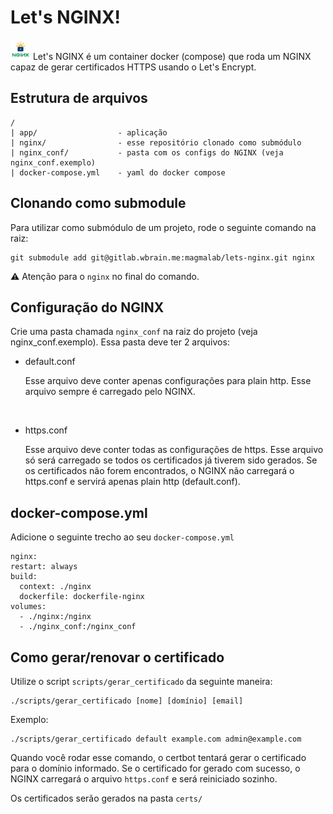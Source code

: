  # Let's NGINX!

<img src="lets-nginx.png" width="32px">
Let's NGINX é um container docker (compose) que roda um NGINX capaz de gerar certificados HTTPS usando o Let's Encrypt.


## Estrutura de arquivos
```
/
| app/                  - aplicação
| nginx/                - esse repositório clonado como submódulo
| nginx_conf/           - pasta com os configs do NGINX (veja nginx_conf.exemplo)
| docker-compose.yml    - yaml do docker compose
```


## Clonando como submodule
Para utilizar como submódulo de um projeto, rode o seguinte comando na raiz:
```
git submodule add git@gitlab.wbrain.me:magmalab/lets-nginx.git nginx
```
⚠ Atenção para o `nginx` no final do comando.


## Configuração do NGINX
Crie uma pasta chamada `nginx_conf` na raiz do projeto (veja nginx_conf.exemplo). Essa pasta deve ter 2 arquivos:
  - default.conf

    Esse arquivo deve conter apenas configurações para plain http. Esse arquivo sempre é carregado pelo NGINX.
<br>

  - https.conf

    Esse arquivo deve conter todas as configurações de https. Esse arquivo só será carregado se todos os certificados já tiverem sido gerados. Se os certificados não forem encontrados, o NGINX não carregará o https.conf e servirá apenas plain http (default.conf).


## docker-compose.yml
Adicione o seguinte trecho ao seu `docker-compose.yml`
```
nginx:
restart: always
build:
  context: ./nginx
  dockerfile: dockerfile-nginx
volumes:
  - ./nginx:/nginx
  - ./nginx_conf:/nginx_conf
```


## Como gerar/renovar o certificado
Utilize o script `scripts/gerar_certificado` da seguinte maneira:
```
./scripts/gerar_certificado [nome] [domínio] [email]
```

Exemplo:
```
./scripts/gerar_certificado default example.com admin@example.com
```

Quando você rodar esse comando, o certbot tentará gerar o certificado para o domínio informado. Se o certificado for gerado com sucesso, o NGINX carregará o arquivo `https.conf` e será reiniciado sozinho.


Os certificados serão gerados na pasta `certs/`
